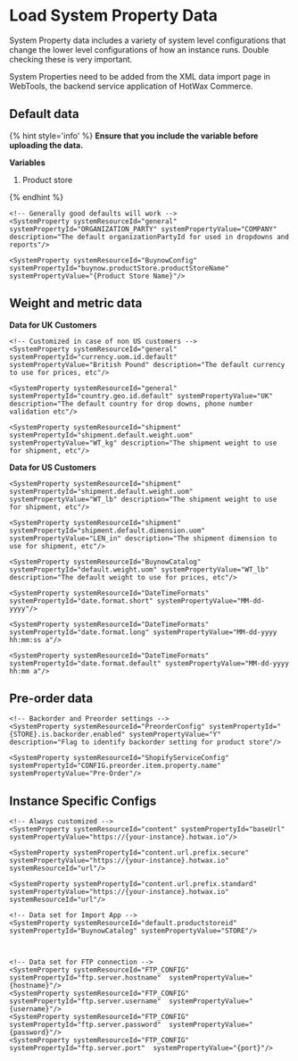 # Load System Property Data

System Property data includes a variety of system level configurations that change the lower level configurations of how an instance runs. Double checking these is very important.

System Properties need to be added from the XML data import page in WebTools, the backend service application of HotWax Commerce.

## Default data

{% hint style='info' %}
**Ensure that you include the variable before uploading the data.**

**Variables** 

1. Product store

{% endhint %}

```
<!-- Generally good defaults will work -->
<SystemProperty systemResourceId="general" systemPropertyId="ORGANIZATION_PARTY" systemPropertyValue="COMPANY" description="The default organizationPartyId for used in dropdowns and reports"/>

<SystemProperty systemResourceId="BuynowConfig" systemPropertyId="buynow.productStore.productStoreName" systemPropertyValue="{Product Store Name}"/>
```

## Weight and metric data

**Data for UK Customers**

```
<!-- Customized in case of non US customers -->
<SystemProperty systemResourceId="general" systemPropertyId="currency.uom.id.default" systemPropertyValue="British Pound" description="The default currency to use for prices, etc"/>

<SystemProperty systemResourceId="general" systemPropertyId="country.geo.id.default" systemPropertyValue="UK" description="The default country for drop downs, phone number validation etc"/>
```

```
<SystemProperty systemResourceId="shipment" systemPropertyId="shipment.default.weight.uom" systemPropertyValue="WT_kg" description="The shipment weight to use for shipment, etc"/>
```

**Data for US Customers**
```
<SystemProperty systemResourceId="shipment" systemPropertyId="shipment.default.weight.uom" systemPropertyValue="WT_lb" description="The shipment weight to use for shipment, etc"/>

<SystemProperty systemResourceId="shipment" systemPropertyId="shipment.default.dimension.uom" systemPropertyValue="LEN_in" description="The shipment dimension to use for shipment, etc"/>
```

```
<SystemProperty systemResourceId="BuynowCatalog" systemPropertyId="default.weight.uom" systemPropertyValue="WT_lb" description="The default weight to use for prices, etc"/>

<SystemProperty systemResourceId="DateTimeFormats" systemPropertyId="date.format.short" systemPropertyValue="MM-dd-yyyy"/>

<SystemProperty systemResourceId="DateTimeFormats" systemPropertyId="date.format.long" systemPropertyValue="MM-dd-yyyy hh:mm:ss a"/>

<SystemProperty systemResourceId="DateTimeFormats" systemPropertyId="date.format.default" systemPropertyValue="MM-dd-yyyy hh:mm a"/>
```

## Pre-order data
```
<!-- Backorder and Preorder settings -->
<SystemProperty systemResourceId="PreorderConfig" systemPropertyId="{STORE}.is.backorder.enabled" systemPropertyValue="Y" description="Flag to identify backorder setting for product store"/>

<SystemProperty systemResourceId="ShopifyServiceConfig" systemPropertyId="CONFIG.preorder.item.property.name" systemPropertyValue="Pre-Order"/>
```

## Instance Specific Configs
```
<!-- Always customized -->
<SystemProperty systemResourceId="content" systemPropertyId="baseUrl" systemPropertyValue="https://{your-instance}.hotwax.io"/>

<SystemProperty systemPropertyId="content.url.prefix.secure" systemPropertyValue="https://{your-instance}.hotwax.io" systemResourceId="url"/>

<SystemProperty systemPropertyId="content.url.prefix.standard" systemPropertyValue="https://{your-instance}.hotwax.io" systemResourceId="url"/>

<!-- Data set for Import App -->
<SystemProperty systemResourceId="default.productstoreid" systemPropertyId="BuynowCatalog" systemPropertyValue="STORE"/>



<!-- Data set for FTP connection -->
<SystemProperty systemResourceId="FTP_CONFIG" systemPropertyId="ftp.server.hostname"  systemPropertyValue="{hostname}"/>
<SystemProperty systemResourceId="FTP_CONFIG" systemPropertyId="ftp.server.username"  systemPropertyValue="{username}"/>
<SystemProperty systemResourceId="FTP_CONFIG" systemPropertyId="ftp.server.password"  systemPropertyValue="{password}"/>
<SystemProperty systemResourceId="FTP_CONFIG" systemPropertyId="ftp.server.port"  systemPropertyValue="{port}"/>
```
